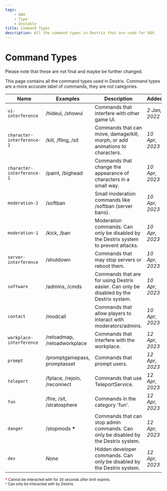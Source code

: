 ```yaml
---
tags:
    - DAX
    - Type
    - Unstable
title: Command Types
description: All the command types in Destrix that are used for DAX.
---
```

# Command Types
Please note that these are not final and maybe be further changed.

This page contains all the command types used in Destrix. Command types are a more accurate label of commands, they are not categories.

| Name                         	| Examples                                             	| Description                                                                             	| Added          	| Limit                                                       	|
|------------------------------	|------------------------------------------------------	|-----------------------------------------------------------------------------------------	|----------------	|-------------------------------------------------------------	|
| ``ui-interference``          	| /hideui, /showui                                     	| Commands that interfere with other game UI.                                             	| _2 Jan, 2022_  	| _None_                                                      	|
| ``character-interference-2`` 	| /kill, /fling, /sit                                  	| Commands that can move, damage/kill, morph, or add animations to characters.            	| _10 Apr, 2023_ 	| _None_                                                      	|
| ``character-interference-1`` 	| /paint, /bighead                                     	| Commands that change the appearance of characters in a small way.                       	| _10 Apr, 2023_ 	| _None_                                                      	|
| ``moderation-2``             	| /softban                                             	| Small moderation commands like /softban (server bans).                                  	| _10 Apr, 2023_ 	| _None_                                                      	|
| ``moderation-1``             	| /kick, /ban                                          	| Moderation commands. Can only be disabled by the Destrix system to prevent attacks.     	| _10 Apr, 2023_ 	| _0 seconds_ <strong style = "color: #0388FC;">^</strong>    	|
| ``server-interference``      	| /shutdown                                            	| Commands that may stop servers or reboot them.                                          	| _10 Apr, 2023_ 	| _60 <br>seconds_<strong style = "color: #F00;"> \*</strong> 	|
| ``software``                 	| /admins, /cmds                                       	| Commands that are for using Destrix easier. Can only be disabled by the Destrix system. 	| _10 Apr, 2023_ 	| _0 seconds_ <strong style = "color: #0388FC;">^</strong>    	|
| ``contact``                  	| /modcall                                             	| Commands that allow players to interact with moderators/admins.                         	| _10 Apr, 2023_ 	| _30 minutes_                                                	|
| ``workplace-interference``   	| /reloadmap, /reloadworkplace                         	| Commands that interfere with the workplace.                                             	| _12 Apr, 2023_ 	| _None_                                                      	|
| ``prompt``                   	| /promptgamepass, promptasset                         	| Commands that prompt users.                                                             	| _12 Apr, 2023_ 	| _None_                                                      	|
| ``teleport``                 	| /fplace, /rejoin, /reconnect                         	| Commands that use TeleportService.                                                      	| _12 Apr, 2023_ 	| _60 <br>seconds_<strong style = "color: #F00;"> \*</strong> 	|
| ``fun``                      	| /fire, /sit, /stratosphere                           	| Commands in the category 'fun'.                                                         	| _12 Apr, 2023_ 	| _None_                                                      	|
| ``danger``                   	| /stopmods <strong style = "color: #000;">\*</strong> 	| Commands that can stop admin commands. Can only be disabled by the Destrix system.      	| _12 Apr, 2023_ 	| _0 seconds_ <strong style = "color: #0388FC;">^</strong>    	|
| ``dev``                      	| _None_                                               	| Hidden developer commands. Can only be disabled by the Destrix system.                  	| _12 Apr, 2023_ 	| _0 seconds_ <strong style = "color: #0388FC;">^</strong>    	|

<small><strong style="color: #F00;">\*</strong> Cannot be interacted with for 30 seconds after limit expires.</small>
<br>
<small><strong style="color: #0388FC;">^</strong> Can only be interacted with by Destrix.</small>
